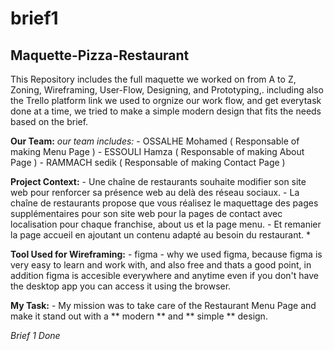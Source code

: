 # brief1
## Maquette-Pizza-Restaurant
This Repository includes the full maquette we worked on from A to Z, Zoning, Wireframing, User-Flow, Designing, and Prototyping,. including also the Trello platform link we used to orgnize our work flow, and get everytask done at a time, we tried to make a simple modern design that fits the needs based on the brief.


**Our Team:**
*our team includes:*
    - OSSALHE Mohamed ( Responsable of making Menu Page )
    - ESSOULI Hamza ( Responsable of making About Page )
    - RAMMACH sedik ( Responsable of making Contact Page )

**Project Context:**
    - Une chaîne de restaurants souhaite modifier son site web pour renforcer sa présence web au delà des réseau sociaux.
    - La chaîne de restaurants propose que vous réalisez le maquettage des pages supplémentaires pour son site web pour la pages de contact avec localisation pour chaque franchise, about us et la page menu.
    - Et remanier la page accueil en ajoutant un contenu adapté au besoin du restaurant. *

**Tool Used for Wireframing:**
    - figma
    - why we used figma, because figma is very easy to learn and work with, and also free and thats a good point, in addition figma is accesible everywhere and anytime even if you don't have the desktop app you can access it using the browser.

**My Task:**
    - My mission was to take care of the Restaurant Menu Page and make it stand out
    with a ** modern ** and ** simple ** design.

*Brief 1 Done*